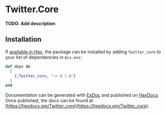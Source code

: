 # Twitter.Core

**TODO: Add description**

## Installation

If [available in Hex](https://hex.pm/docs/publish), the package can be installed
by adding `Twitter_core` to your list of dependencies in `mix.exs`:

```elixir
def deps do
  [
    {:Twitter_core, "~> 0.1.0"}
  ]
end
```

Documentation can be generated with [ExDoc](https://github.com/elixir-lang/ex_doc)
and published on [HexDocs](https://hexdocs.pm). Once published, the docs can
be found at [https://hexdocs.pm/Twitter_core](https://hexdocs.pm/Twitter_core).

